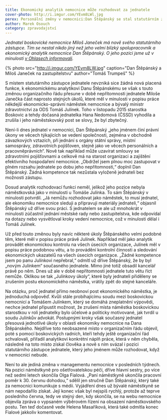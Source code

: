 ```yaml
---
title: Ekonomický analytik nemocnice může rozhodovat za jednatele
cover-photo: http://i.imgur.com/YEvm8LWl.jpg
perex: Personální změny v nemocnici:Dan Štěpánský se stal statutárním zástupcem jednatele; odešla náměstkyně Olga Fialová.
author: Marek Osouch
category: zpravodajství
---
```


*Jednatel boskovické nemocnice Miloš Janeček má nově svého statutárního zástupce. Tím se nestal nikdo jiný než jeho velmi blízký spolupracovník a ekonomický analytik nemocnice Dan Štěpánský. O jeho pozici jsme už v minulosti [v Ohlasech informovali](http://www.ohlasy.info/clanky/2017/02/ekonomicky-namestek.html).*

{% photo src="http://i.imgur.com/YEvm8LW.jpg" caption="Dan Štěpánský a Miloš Janeček na zastupitelstvu" author="Tomáš Trumpeš" %}

S místem statutárního zástupce jednatele nevzniká sice žádná nová placená funkce, k ekonomickému analytikovi Danu Štěpánskému se však s touto změnou organizačního řádu přesune v době nepřítomnosti jednatele Miloše Janečka část naprosto stejných úkolů, které měl v minulosti v popisu práce někdejší ekonomicko-správní náměstek nemocnice a bývalý ministr zdravotnictví za ODS Tomáš Julínek. Toho v listopadu 2015 starostka Boskovic a tehdy dočasná jednatelka Hana Nedomová (ČSSD) vyhodila a zrušila i jeho náměstskovský post se slovy, že byl zbytečný.

Není-li dnes jednatel v nemocnici, Dan Štěpánský „jeho jménem činí právní úkony ve věcech týkajících se vedení společnosti, zejména v obchodně závazkových vztazích, při jednání s orgány státní správy, místní samosprávy, zdravotních pojišťoven, stejně jako ve věcech personálních a pracovněprávních“. Nově tak například může uzavírat smlouvy se zdravotními pojišťovnami a celkově má na starost organizaci a zajištění efektivního hospodaření nemocnice. „Obdržel jsem plnou moc zastupovat v plném rozsahu jednatele po dobu jeho nepřítomnosti,“ doplnil Dan Štěpánský. Žádná kompetence tak nezůstala vyloženě jednateli bez možnosti zástupu.

Dosud analytik rozhodovací funkci neměl, jelikož jeho pozice nebyla náměstkovská jako v minulosti u Tomáše Julínka. To sám Štěpánský v minulosti potvrdil. „Já nemůžu rozhodovat jako náměstek, to musí jednatel, ale ekonomiku nemocnice sleduji a připravuji materiály jednateli,“ objasnil Štěpánský už dříve svou práci. S jednatelem se ale už mnohokrát v minulosti zúčastnil jednání městské rady nebo zastupitelstva, kde odpovídal na dotazy nebo vysvětloval kroky vedení nemocnice, což v minulosti dělal i Tomáš Julínek.

Už před touto změnou byly navíc některé úkoly Štěpánského velmi podobné těm, které měl v popisu práce právě Julínek. Například měl jako analytik provádět ekonomickou kontrolu na všech úsecích organizace, Julínek měl v popisu práce podobnou větu, a to provádění kontrolní činnosti a sledování ekonomických ukazatelů na všech úsecích organizace. „Žádné kompetence jsem po panu Julínkovi nepřebral,“ odmítl už dříve Štěpánský, že by byl „novým Julínkem“ současného jednatele. Mimo jiné totiž obsadil kancelář právě po něm. Dnes už ale v době nepřítomnosti jednatele tuto větu říct nemůže. Oklikou se tak „Julínkovy úkoly“, které byly jednateli přiděleny se zrušením postu ekonomického náměstka, vrátily zpět do stejné kanceláře.

Na otázku, proč jednatel přímo neobnoví post ekonomického náměstka, je jednoduchá odpověď. Kvůli stále probíhajícímu soudu mezi boskovickou nemocnicí a Tomášem Julínkem, který se domáhá zneplatnění výpovědi, nechce jednatel připustit možnost, že zrušení místa náměstka boskovickou starostkou v roli jednatelky bylo účelové a politicky motivované, jak tvrdil u soudu Julínkův advokát.
Postupnými kroky však současný jednatel přesouvá jednotlivé úkoly v oblasti ekonomiky nemocnice na Dana Štěpánského. Nejdříve toto neobsazené místo v organizačním řádu objevil, poté s pomocí boskovických radních, kteří tehdy ještě organizační řád schvalovali, přiřadil analytikovi konkrétní náplň práce, která v něm chyběla, následně na toto místo získal člověka a nově s ním svázal i pozici statutárního zástupce jednatele, který jeho jménem může rozhodovat, když v nemocnici nebude.

Není to ale jediná změna v managementu nemocnice v posledních týdnech. Na pozici náměstkyně pro ošetřovatelskou péči, dříve hlavní sestry, po více než sedmi letech skončila Olga Fialová. „Paní náměstkyně ukončila pracovní poměr k 30. červnu dohodou,“ sdělil jen stručně Dan Štěpánský, který také za nemocnici komunikuje s médii. Vyjádření dnes už bývalé náměstkyně se nám nepodařilo získat. Její konec však byl nejspíš rychlý, protože až teprve posledního června, tedy ve stejný den, kdy skončila, se na webu nemocnice objevila zpráva o vypsaném výběrovém řízení na obsazení náměstkovského postu. Ten teď dočasně vede Helena Masaříková, která také odmítla konec Fialové jakkoliv komentovat.
